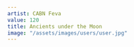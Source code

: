 ```yaml
---
artist: CABN Feva
value: 120
title: Ancients under the Moon
image: "/assets/images/users/user.jpg"
---
```

